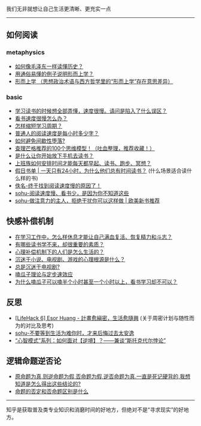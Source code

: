 我们无非就想让自己生活更清晰、更充实一点

---


## 如何阅读

### metaphysics

* [如何像毛泽东一样读懂历史？](https://www.ershicimi.com/p/0bf9eaa9aff4502e5e221fb189385e59)
* [用通俗易懂的例子说明形而上学？](https://www.zhihu.com/question/62510150)
* [形而上学 （思想政治术语与西方哲学里的“形而上学”存在意思差异）](https://baike.baidu.com/item/%E5%BD%A2%E8%80%8C%E4%B8%8A%E5%AD%A6/24609368)

### basic

* [学习读书的时候想全部弄懂，速度很慢。请问是陷入了什么误区？](https://www.zhihu.com/question/30438569)
* [看书速度很慢怎么办？](https://www.zhihu.com/question/21098453)
* [怎样缩短学习周期？](https://www.zhihu.com/question/28346593)
* [普通人的阅读速度是每小时多少字？](https://www.zhihu.com/question/20327487)
* [如何避免间歇性堕落?](https://www.zhihu.com/question/388686475/answer/1226820130)
* [查理芒格推荐的100个思维模型！（吐血整理，推荐收藏！）](https://zhuanlan.zhihu.com/p/88395113)
* [是什么让你开始放下手机去读书？](https://www.zhihu.com/question/303137880/answer/737715741)
* [上班族如何安排时间才能每天都早起、读书、跑步、冥想？](https://www.zhihu.com/question/28042735/answer/75661653)
* [假日书单 | 一天只有24小时，为什么他们总有时间读书？](http://www.voicer.me/archives/74470) (什么场景适合读什么样的书)
* [佚名-终于找到阅读速度慢的原因了！](yiboyingyu.com/article/117.html)
* [sohu-阅读速度慢、看书少，是因为你不知道这些 ](https://www.sohu.com/a/123288573_507568)
* [sohu-做注意力的主人，拒绝干扰你可以这样做 | 欧美新书推荐 ](https://www.sohu.com/a/353916558_268656?qq-pf-to=pcqq.group)


## 快感补偿机制

* [在学习工作中，怎么样休息才能让自己满血复活、恢复精力和斗志？ ](https://www.sohu.com/a/359352030_120113465)
* [有哪些读书学不来，却很重要的素质？](https://www.zhihu.com/question/28626263/answer/186872277)
* [心理补偿机制下的人们是怎么生活的？](http://www.zhiwiki.com/index.php/2019/09/09/psychological-compensation-mechanism/)
* [沉迷于小说、电视剧、游戏的心理根源是什么？](https://zhuanlan.zhihu.com/p/76256418)
* [总是沉迷于电视剧?](https://www.xinli001.com/qa/100071065)
* [嗑瓜子理论与定步速效应](https://liushun.help/blog/2018/10/21/%E5%97%91%E7%93%9C%E5%AD%90%E7%90%86%E8%AE%BA%E4%B8%8E%E5%AE%9A%E6%AD%A5%E9%80%9F%E6%95%88%E5%BA%94/)
* [为什么嗑瓜子可以嗑半个小时甚至一个小时以上，看书学习却不可以？](https://www.zhihu.com/question/28184567)


## 反思

* [[LifeHack 6] Esor Huang - 計畫愈縝密，生活愈隨興](https://www.playpcesor.com/2016/03/lifehack-6.html) (关于周密计划与随性而为的对比及思考)
* [sohu-不要等到生活为难你时，才来后悔过去太安逸](https://www.sohu.com/a/407687055_188950)
* [“心智模式”系列：如何面对【逆境】？——兼谈“斯托克代尔悖论”](https://program-think.blogspot.com/2012/01/stockdale-paradox.html)


## 逻辑命题逆否论

* [原命题为真,则逆命题为假,否命题为假,逆否命题为真.一直是死记硬背的,我想知道是怎么得出这些结论的?](https://www.zybang.com/question/47cf17c9b6288f550aa9f199a7d74797.html)
* [命题的否定和否命题区别是什么](https://zhidao.baidu.com/question/1113220468043090099.html)

---
知乎是获取普及类专业知识和消磨时间的好地方，但绝对不是“寻求现实”的好地方。

